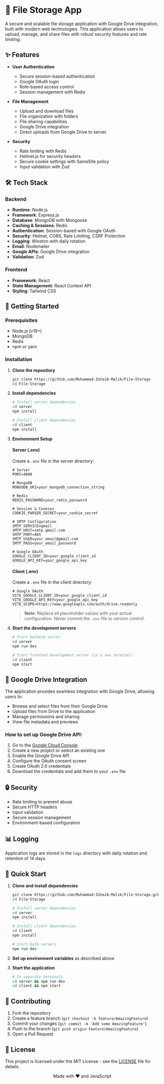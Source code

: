 # 📁 File Storage App

A secure and scalable file storage application with Google Drive integration, built with modern web technologies. This application allows users to upload, manage, and share files with robust security features and rate limiting.

## ✨ Features

- **User Authentication**
  - Secure session-based authentication
  - Google OAuth login
  - Role-based access control
  - Session management with Redis

- **File Management**
  - Upload and download files
  - File organization with folders
  - File sharing capabilities
  - Google Drive integration
  - Direct uploads from Google Drive to server

- **Security**
  - Rate limiting with Redis
  - Helmet.js for security headers
  - Secure cookie settings with SameSite policy
  - Input validation with Zod

## 🛠️ Tech Stack

### Backend
- **Runtime**: Node.js
- **Framework**: Express.js
- **Database**: MongoDB with Mongoose
- **Caching & Sessions**: Redis
- **Authentication**: Session-based with Google OAuth
- **Security**: Helmet, CORS, Rate Limiting, CSRF Protection
- **Logging**: Winston with daily rotation
- **Email**: Nodemailer
- **Google APIs**: Google Drive integration
- **Validation**: Zod

### Frontend
- **Framework**: React
- **State Management**: React Context API
- **Styling**: Tailwind CSS

## 🚀 Getting Started

### Prerequisites
- Node.js (v18+)
- MongoDB
- Redis
- npm or yarn

### Installation

1. **Clone the repository**
   ```bash
   git clone https://github.com/Muhammad-Zohaib-Malik/File-Storage
   cd File-Storage
   ```

2. **Install dependencies**
   ```bash
   # Install server dependencies
   cd server
   npm install

   # Install client dependencies
   cd client
   npm install
   ```

3. **Environment Setup**
   
   #### Server (.env)
   Create a `.env` file in the server directory:
   ```env
   # Server
   PORT=4000
   
   # MongoDB
   MONGODB_URI=your_mongodb_connection_string
   
   # Redis
   REDIS_PASSWORD=your_redis_password
   
   # Session & Cookies
   COOKIE_PARSER_SECRET=your_cookie_secret
   
   # SMTP Configuration
   SMTP_SERVICE=gmail
   SMTP_HOST=smtp.gmail.com
   SMTP_PORT=465
   SMTP_USER=your_email@gmail.com
   SMTP_PASS=your_email_password
   
   # Google OAuth
   GOOGLE_CLIENT_ID=your_google_client_id
   GOOGLE_API_KEY=your_google_api_key
   ```
   
   #### Client (.env)
   Create a `.env` file in the client directory:
   ```env
   # Google OAuth
   VITE_GOOGLE_CLIENT_ID=your_google_client_id
   VITE_GOOGLE_API_KEY=your_google_api_key
   VITE_SCOPE=https://www.googleapis.com/auth/drive.readonly
   ```
   
   > **Note**: Replace all placeholder values with your actual configuration. Never commit the `.env` file to version control.

4. **Start the development servers**
   ```bash
   # Start backend server
   cd server
   npm run dev

   # Start frontend development server (in a new terminal)
   cd client
   npm start
   ```

## 🔌 Google Drive Integration

The application provides seamless integration with Google Drive, allowing users to:

- Browse and select files from their Google Drive
- Upload files from Drive to the application
- Manage permissions and sharing
- View file metadata and previews

### How to set up Google Drive API:

1. Go to the [Google Cloud Console](https://console.cloud.google.com/)
2. Create a new project or select an existing one
3. Enable the Google Drive API
4. Configure the OAuth consent screen
5. Create OAuth 2.0 credentials
6. Download the credentials and add them to your `.env` file

## 🔒 Security

- Rate limiting to prevent abuse
- Secure HTTP headers
- Input validation
- Secure session management
- Environment-based configuration

## 📊 Logging

Application logs are stored in the `logs` directory with daily rotation and retention of 14 days.

## 🚀 Quick Start

1. **Clone and install dependencies**
   ```bash
   git clone https://github.com/Muhammad-Zohaib-Malik/File-Storage.git
   cd File-Storage
   
   # Install server dependencies
   cd server
   npm install
   
   # Install client dependencies
   cd client
   npm install
   
   # Start both servers
   npm run dev
   ```

2. **Set up environment variables** as described above

3. **Start the application**
   ```bash
   # In separate terminals
   cd server && npm run dev
   cd client && npm start
   ```

## 🤝 Contributing

1. Fork the repository
2. Create a feature branch (`git checkout -b feature/AmazingFeature`)
3. Commit your changes (`git commit -m 'Add some AmazingFeature'`)
4. Push to the branch (`git push origin feature/AmazingFeature`)
5. Open a Pull Request

## 📄 License

This project is licensed under the MIT License - see the [LICENSE](LICENSE) file for details.


<div align="center">
  Made with ❤️ and JavaScript
</div>
